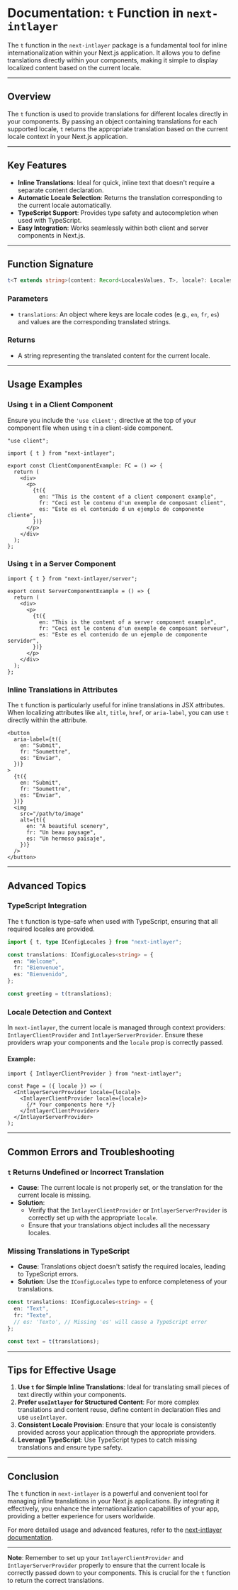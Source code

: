 # Documentation: `t` Function in `next-intlayer`

The `t` function in the `next-intlayer` package is a fundamental tool for inline internationalization within your Next.js application. It allows you to define translations directly within your components, making it simple to display localized content based on the current locale.

---

## Overview

The `t` function is used to provide translations for different locales directly in your components. By passing an object containing translations for each supported locale, `t` returns the appropriate translation based on the current locale context in your Next.js application.

---

## Key Features

- **Inline Translations**: Ideal for quick, inline text that doesn't require a separate content declaration.
- **Automatic Locale Selection**: Returns the translation corresponding to the current locale automatically.
- **TypeScript Support**: Provides type safety and autocompletion when used with TypeScript.
- **Easy Integration**: Works seamlessly within both client and server components in Next.js.

---

## Function Signature

```typescript
t<T extends string>(content: Record<LocalesValues, T>, locale?: Locales): string
```

### Parameters

- `translations`: An object where keys are locale codes (e.g., `en`, `fr`, `es`) and values are the corresponding translated strings.

### Returns

- A string representing the translated content for the current locale.

---

## Usage Examples

### Using `t` in a Client Component

Ensure you include the `'use client';` directive at the top of your component file when using `t` in a client-side component.

```tsx
"use client";

import { t } from "next-intlayer";

export const ClientComponentExample: FC = () => {
  return (
    <div>
      <p>
        {t({
          en: "This is the content of a client component example",
          fr: "Ceci est le contenu d'un exemple de composant client",
          es: "Este es el contenido d un ejemplo de componente cliente",
        })}
      </p>
    </div>
  );
};
```

### Using `t` in a Server Component

```tsx
import { t } from "next-intlayer/server";

export const ServerComponentExample = () => {
  return (
    <div>
      <p>
        {t({
          en: "This is the content of a server component example",
          fr: "Ceci est le contenu d'un exemple de composant serveur",
          es: "Este es el contenido de un ejemplo de componente servidor",
        })}
      </p>
    </div>
  );
};
```

### Inline Translations in Attributes

The `t` function is particularly useful for inline translations in JSX attributes.
When localizing attributes like `alt`, `title`, `href`, or `aria-label`, you can use `t` directly within the attribute.

```tsx
<button
  aria-label={t({
    en: "Submit",
    fr: "Soumettre",
    es: "Enviar",
  })}
>
  {t({
    en: "Submit",
    fr: "Soumettre",
    es: "Enviar",
  })}
  <img
    src="/path/to/image"
    alt={t({
      en: "A beautiful scenery",
      fr: "Un beau paysage",
      es: "Un hermoso paisaje",
    })}
  />
</button>
```

---

## Advanced Topics

### TypeScript Integration

The `t` function is type-safe when used with TypeScript, ensuring that all required locales are provided.

```typescript
import { t, type IConfigLocales } from "next-intlayer";

const translations: IConfigLocales<string> = {
  en: "Welcome",
  fr: "Bienvenue",
  es: "Bienvenido",
};

const greeting = t(translations);
```

### Locale Detection and Context

In `next-intlayer`, the current locale is managed through context providers: `IntlayerClientProvider` and `IntlayerServerProvider`. Ensure these providers wrap your components and the `locale` prop is correctly passed.

#### Example:

```tsx
import { IntlayerClientProvider } from "next-intlayer";

const Page = ({ locale }) => (
  <IntlayerServerProvider locale={locale}>
    <IntlayerClientProvider locale={locale}>
      {/* Your components here */}
    </IntlayerClientProvider>
  </IntlayerServerProvider>
);
```

---

## Common Errors and Troubleshooting

### `t` Returns Undefined or Incorrect Translation

- **Cause**: The current locale is not properly set, or the translation for the current locale is missing.
- **Solution**:
  - Verify that the `IntlayerClientProvider` or `IntlayerServerProvider` is correctly set up with the appropriate `locale`.
  - Ensure that your translations object includes all the necessary locales.

### Missing Translations in TypeScript

- **Cause**: Translations object doesn't satisfy the required locales, leading to TypeScript errors.
- **Solution**: Use the `IConfigLocales` type to enforce completeness of your translations.

```typescript
const translations: IConfigLocales<string> = {
  en: "Text",
  fr: "Texte",
  // es: 'Texto', // Missing 'es' will cause a TypeScript error
};

const text = t(translations);
```

---

## Tips for Effective Usage

1. **Use `t` for Simple Inline Translations**: Ideal for translating small pieces of text directly within your components.
2. **Prefer `useIntlayer` for Structured Content**: For more complex translations and content reuse, define content in declaration files and use `useIntlayer`.
3. **Consistent Locale Provision**: Ensure that your locale is consistently provided across your application through the appropriate providers.
4. **Leverage TypeScript**: Use TypeScript types to catch missing translations and ensure type safety.

---

## Conclusion

The `t` function in `next-intlayer` is a powerful and convenient tool for managing inline translations in your Next.js applications. By integrating it effectively, you enhance the internationalization capabilities of your app, providing a better experience for users worldwide.

For more detailed usage and advanced features, refer to the [next-intlayer documentation](https://github.com/aymericzip/intlayer/blob/main/docs/docs/intlayer_editor_en.md).

---

**Note**: Remember to set up your `IntlayerClientProvider` and `IntlayerServerProvider` properly to ensure that the current locale is correctly passed down to your components. This is crucial for the `t` function to return the correct translations.

